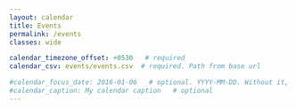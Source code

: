 ```yaml
---
layout: calendar
title: Events
permalink: /events
classes: wide

calendar_timezone_offset: +0530   # required
calendar_csv: events/events.csv  # required. Path from base url

#calendar_focus_date: 2016-01-06   # optional. YYYY-MM-DD. Without it, the default is today
#calendar_caption: My calendar caption   # optional
---
```


